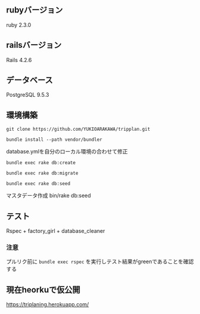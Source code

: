 ## rubyバージョン
ruby 2.3.0

## railsバージョン
Rails 4.2.6

## データベース
PostgreSQL 9.5.3


## 環境構築
```git clone https://github.com/YUKIOARAKAWA/tripplan.git```

``` bundle install --path vendor/bundler ```

database.ymlを自分のローカル環境の合わせて修正

``` bundle exec rake db:create ```

``` bundle exec rake db:migrate ```

``` bundle exec rake db:seed ```


マスタデータ作成
bin/rake db:seed

## テスト
Rspec + factory_girl + database_cleaner

### 注意
プルリク前に
``` bundle exec rspec ```
を実行しテスト結果がgreenであることを確認する

## 現在heorkuで仮公開
https://triplaning.herokuapp.com/
